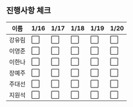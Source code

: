 ## 진행사항 체크

| 이름 | 1/16 | 1/17 | 1/18 | 1/19 | 1/20 |
| --- | --- | --- | --- | --- | --- |
| 강유림 | ⬜ | ⬜ | ⬜ | ⬜ | ⬜ |
| 이영준 | ⬜ | ⬜ | ⬜ | ⬜ | ⬜ |
| 이한나 | ⬜ | ⬜ | ⬜ | ⬜ | ⬜ |
| 장예주 | ⬜ | ⬜ | ⬜ | ⬜ | ⬜ |
| 주대선 | ⬜ | ⬜ | ⬜ | ⬜ | ⬜ |
| 지원석 | ⬜ | ⬜ | ⬜ | ⬜ | ⬜ |
